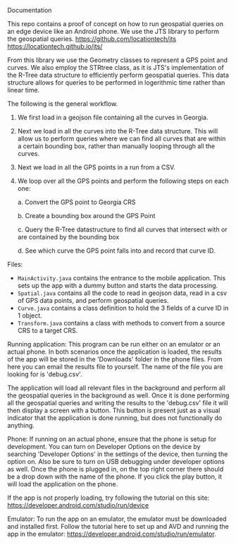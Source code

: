 Documentation

This repo contains a proof of concept on how to run geospatial queries on an edge device like an Android phone. We use
the JTS library to perform the geospatial queries. 
https://github.com/locationtech/jts
https://locationtech.github.io/jts/

From this library we use the Geometry classes to represent a GPS point and curves. We also employ the STRtree class,
as it is JTS's implementation of the R-Tree data structure to efficiently perform geospatial queries. This data structure
allows for queries to be performed in logerithmic time rather than linear time.

The following is the general workflow. 
1. We first load in a geojson file containing all the curves in Georgia.
2. Next we load in all the curves into the R-Tree data structure. This will allow us to perform queries where we can find all curves that are within a certain bounding box, rather than manually looping through all the curves.
3. Next we load in all the GPS points in a run from a CSV.
4. We loop over all the GPS points and perform the following steps on each one:

    a. Convert the GPS point to Georgia CRS

    b. Create a bounding box around the GPS Point

    c. Query the R-Tree datastructure to find all curves that intersect with or are contained by the bounding box

    d. See which curve the GPS point falls into and record that curve ID. 


Files:
- `MainActivity.java` contains the entrance to the mobile application. This sets up the app with a dummy button and starts the data processing.
- `Spatial.java` contains all the code to read in geojson data, read in a csv of GPS data points, and perform geospatial queries.
- `Curve.java` contains a class definition to hold the 3 fields of a curve ID in 1 object.
- `Transform.java` contains a class with methods to convert from a source CRS to a target CRS.

Running application:
This program can be run either on an emulator or an actual phone. In both scenarios once the application is loaded, the results of the app will be stored in the 'Downloads' folder in the phone files. From here you can email the results file to yourself. The name of the file you are looking for is 'debug.csv'.

The application will load all relevant files in the background and perform all the geospatial queries in the background as well. Once it is done performing all the geospatial queries and writing the results to the 'debug.csv' file it will then display a screen with a button. This button is present just as a visual indicator that the application is done running, but does not functionally do anything.

Phone:
If running on an actual phone, ensure that the phone is setup for development. You can turn on Developer Options on the device by searching 'Developer Options' in the settings of the device, then turning the option on. Also be sure to turn on USB debugging under developer options as well.
Once the phone is plugged in, on the top right corner there should be a drop down with the name of the phone. If you click the play button, it will load the application on the phone.


If the app is not properly loading, try following the tutorial on this site: https://developer.android.com/studio/run/device

Emulator:
To run the app on an emulator, the emulator must be downloaded and installed first. Follow the tutorial here to set up and AVD and running the app in the emulator: https://developer.android.com/studio/run/emulator.
